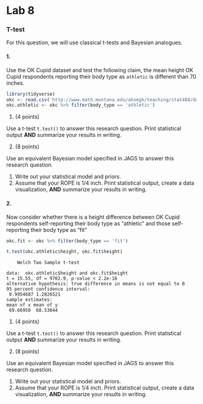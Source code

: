 # Lab 8


### T-test

For this question, we will use classical t-tests and Bayesian analogues.

#### 1.

Use the OK Cupid dataset and test the following claim, the mean height
OK Cupid respondents reporting their body type as `athletic` is
different than 70 inches.

``` r
library(tidyverse)
okc <- read.csv('http://www.math.montana.edu/ahoegh/teaching/stat408/datasets/OKCupid_profiles_clean.csv', stringsAsFactors = F)
okc.athletic <- okc %>% filter(body_type == 'athletic')
```

1.  (4 points)

Use a t-test `t.test()` to answer this research question. Print
statistical output **AND** summarize your results in writing.

2.  (8 points)

Use an equivalent Bayesian model specified in JAGS to answer this
research question.

1.  Write out your statistical model and priors.
2.  Assume that your ROPE is 1/4 inch. Print statistical output, create
    a data visualization, **AND** summarize your results in writing.

#### 2.

Now consider whether there is a height difference between OK Cupid
respondents self-reporting their body type as “athletic” and those
self-reporting their body type as “fit”

``` r
okc.fit <- okc %>% filter(body_type == 'fit')

t.test(okc.athletic$height, okc.fit$height)
```


        Welch Two Sample t-test

    data:  okc.athletic$height and okc.fit$height
    t = 15.55, df = 9702.9, p-value < 2.2e-16
    alternative hypothesis: true difference in means is not equal to 0
    95 percent confidence interval:
     0.9954687 1.2826521
    sample estimates:
    mean of x mean of y 
     69.66950  68.53044 

1.  (4 points)

Use a t-test `t.test()` to answer this research question. Print
statistical output **AND** summarize your results in writing.

2.  (8 points)

Use an equivalent Bayesian model specified in JAGS to answer this
research question.

1.  Write out your statistical model and priors.
2.  Assume that your ROPE is 1/4 inch. Print statistical output, create
    a data visualization, **AND** summarize your results in writing.
